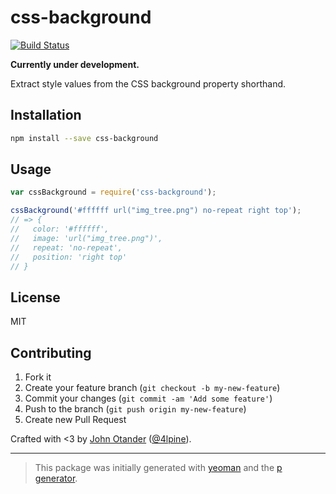 # css-background

[![Build Status](https://secure.travis-ci.org/johnotander/css-background.png?branch=master)](https://travis-ci.org/johnotander/css-background)

__Currently under development.__

Extract style values from the CSS background property shorthand.

## Installation

```bash
npm install --save css-background
```

## Usage

```javascript
var cssBackground = require('css-background');

cssBackground('#ffffff url("img_tree.png") no-repeat right top');
// => {
//   color: '#ffffff',
//   image: 'url("img_tree.png")',
//   repeat: 'no-repeat',
//   position: 'right top'
// }
```

## License

MIT

## Contributing

1. Fork it
2. Create your feature branch (`git checkout -b my-new-feature`)
3. Commit your changes (`git commit -am 'Add some feature'`)
4. Push to the branch (`git push origin my-new-feature`)
5. Create new Pull Request

Crafted with <3 by [John Otander](http://johnotander.com) ([@4lpine](https://twitter.com/4lpine)).

***

> This package was initially generated with [yeoman](http://yeoman.io) and the [p generator](https://github.com/johnotander/generator-p.git).

